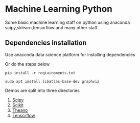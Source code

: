 # Machine Learning Python

Some  basic machine learning staff on python using anaconda scipy,sklearn,tensorflow and many other staff


## Dependencies installation

Use anaconda data science platform for installing dependencies

Or do the steps below 
```
pip install -r reqiuirements.txt

sudo apt install libatlas-base-dev graphviz

```
Demos are split into three directories

1. [Scipy](scipy/README.md)
2. [Scikit](scikit/README.md)
3. [Theano](theano/README.md)
4. [Tensorflow](tensorflow/README.md)
